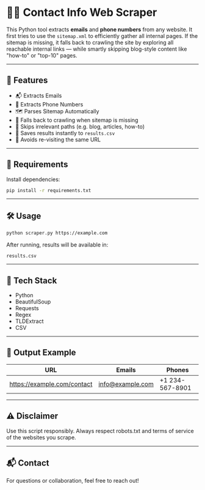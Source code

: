 # 🕵️‍♂️ Contact Info Web Scraper

This Python tool extracts **emails** and **phone numbers** from any website. It first tries to use the `sitemap.xml` to efficiently gather all internal pages. If the sitemap is missing, it falls back to crawling the site by exploring all reachable internal links — while smartly skipping blog-style content like "how-to" or "top-10" pages.

---

## 🚀 Features

- 📬 Extracts Emails
- 📱 Extracts Phone Numbers
- 🗺️ Parses Sitemap Automatically
- 🔄 Falls back to crawling when sitemap is missing
- 🧠 Skips irrelevant paths (e.g. blog, articles, how-to)
- 💾 Saves results instantly to `results.csv`
- 🧹 Avoids re-visiting the same URL

---

## 🔧 Requirements

Install dependencies:

```bash
pip install -r requirements.txt
```

---

## 🛠️ Usage

```bash
python scraper.py https://example.com
```

After running, results will be available in:

```
results.csv
```

---

## 🧠 Tech Stack

- Python
- BeautifulSoup
- Requests
- Regex
- TLDExtract
- CSV

---

## 📁 Output Example

| URL                          | Emails                | Phones            |
|-----------------------------|------------------------|--------------------|
| https://example.com/contact | info@example.com       | +1 234-567-8901    |

---

## ⚠️ Disclaimer

Use this script responsibly. Always respect robots.txt and terms of service of the websites you scrape.

---

## 📬 Contact

For questions or collaboration, feel free to reach out!